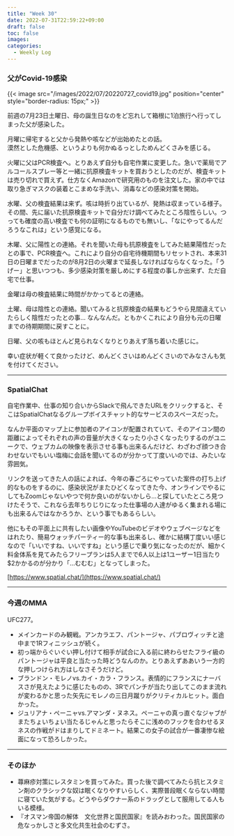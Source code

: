 ```yaml
---
title: "Week 30"
date: 2022-07-31T22:59:22+09:00
draft: false
toc: false
images:
categories:
  - Weekly Log
---
```




### 父がCovid-19感染

{{< image src="/images/2022/07/20220727_covid19.jpg"  position="center" style="border-radius: 15px;" >}}


前週の7月23日土曜日、母の誕生日なのをど忘れして箱根に1泊旅行へ行ってしまった父が感染した。

月曜に帰宅すると父から発熱や咳などが出始めたとの話。  
漠然とした危機感、というよりも何かぬるっとしためんどくさみを感じる。

火曜に父はPCR検査へ。とりあえず自分も自宅作業に変更した。急いで薬局でアルコールスプレー等と一緒に抗原検査キットを買おうとしたのだが、検査キットは売り切れで買えず。仕方なくAmazonで研究用のものを注文した。家の中では取り急ぎマスクの装着とこまめな手洗い、消毒などの感染対策を開始。

水曜、父の検査結果は来ず。咳は時折り出ているが、発熱は収まっている様子。その間、先に届いた抗原検査キットで自分だけ調べてみたところ陰性らしい。つっても確度の高い検査でも何の証明になるものでも無いし、「なにやってるんだろうなこれは」という感覚になる。

木曜、父に陽性との連絡。それを聞いた母も抗原検査をしてみた結果陽性だったとの事で、PCR検査へ。これにより自分の自宅待機期間もリセットされ、本来31日の日曜までだったのが8月2日の火曜まで延長しなければならなくなった。「うげー」と思いつつも、多少感染対策を厳しめにする程度の事しか出来ず、ただ自宅で仕事。

金曜は母の検査結果に時間がかかってるとの連絡。

土曜、母は陰性との連絡。聞いてみると抗原検査の結果もどうやら見間違えていたらしく陰性だったとの事… なんなんだ。ともかくこれにより自分も元の日曜までの待期期間に戻すことに。

日曜、父の咳もほとんど見られなくなりとりあえず落ち着いた感じに。

幸い症状が軽くて良かったけど、めんどくさいはめんどくさいのでみなさんも気を付けてください。

<!--more-->
---

### SpatialChat

自宅作業中、仕事の知り合いからSlackで飛んできたURLをクリックすると、そこはSpatialChatなるグループボイスチャット的なサービスのスペースだった。

なんか平面のマップ上に参加者のアイコンが配置されていて、そのアイコン間の距離によってそれぞれの声の音量が大きくなったり小さくなったりするのがユニークで、ウェブカムの映像を表示させる事も出来るんだけど、わざわざ顔つき合わせないでもいい塩梅に会話を聞いてるのが分かって丁度いいのでは、みたいな雰囲気。

リンクを送ってきた人の話によれば、今年の春ごろにやっていた案件の打ち上げ的なものをするのに、感染状況がまたひどくなってきた今、オンラインでやるにしてもZoomじゃないやつで何か良いのがないかしら…と探していたところ見つけたそうで、これなら去年ちりじりになった仕事場の人達がゆるく集まれる場にも出来るんではなかろうか、という事でもあるらしい。

他にもその平面上に共有したい画像やYouTubeのビデオやウェブページなどをはれたり、簡易ウォッチパーティー的な事も出来るし、確かに結構丁度いい感じなので「いいですね、いいですね」という感じで乗り気になったのだが、細かく料金体系を見てみたらフリープランは5人までで6人以上は1ユーザー1日当たり$2かかるのが分かり「…むむむ」となってしまった。

[https://www.spatial.chat/](https://www.spatial.chat/)

---

### 今週のMMA

UFC277。

- メインカードのみ観戦。アンカラエフ、パントージャ、パブロヴィッチと途中まで1Rフィニッシュが続く。
- 初っ端からぐいぐい押し付けて相手が試合に入る前に終わらせたフライ級のパントージャは平良と当たった時どうなんのか。とりあえずああいう一方的な押しつけられ方はしなさそうだけど。
- ブランドン・モレノvs.カイ・カラ・フランス。表情的にフランスにナーバスさが見えたように感じたものの、3Rでパンチが当たり出してこのまま流れが変わるかと思った矢先にモレノの三日月蹴りがクリティカルヒット。面白かった。
- ジュリアナ・ペーニャvs.アマンダ・ヌネス。ペーニャの真っ直ぐなジャブがまたちょいちょい当たるじゃんと思ったらそこに浅めのフックを合わせるヌネスの作戦がドはまりしてドミネート。結果この女子の試合が一番凄惨な絵面になって恐ろしかった。

---

### そのほか

- 蕁麻疹対策にレスタミンを買ってみた。買った後で調べてみたら抗ヒスタミン剤のクラシックな奴は眠くなりやすいらしく、実際普段眠くならない時間に寝ていた気がする。どうやらダウナー系のドラッグとして服用してる人もいる模様。
- 『オスマン帝国の解体　文化世界と国民国家』を読みおわった。国民国家の危なっかしさと多文化共生社会のむずさ。